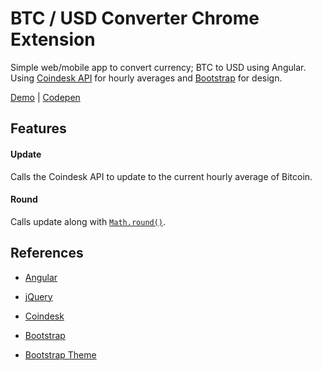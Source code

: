 # BTC / USD Converter Chrome Extension 
  		  
Simple web/mobile app to convert currency; BTC to USD using Angular. Using [Coindesk API](https://www.coindesk.com/api/) for hourly averages and [Bootstrap](http://getbootstrap.com/) for design.
	
[Demo](http://mnl.space/BTC-USD-Converter/) | [Codepen](https://codepen.io/manuelvargas1251/pen/qPOaVN)		
	
## Features		
	
#### **Update**		
Calls the Coindesk API to update to the current hourly average of Bitcoin.		
	
#### **Round**		
Calls update along with [`Math.round()`](https://developer.mozilla.org/en-US/docs/Web/JavaScript/Reference/Global_Objects/Math/round).		

## References		
 		
- [Angular](https://angularjs.org/)		

- [jQuery](https://jquery.com/)		
		
- [Coindesk](https://www.coindesk.com/api/)

- [Bootstrap](http://getbootstrap.com/)

- [Bootstrap Theme](https://bootswatch.com/)
